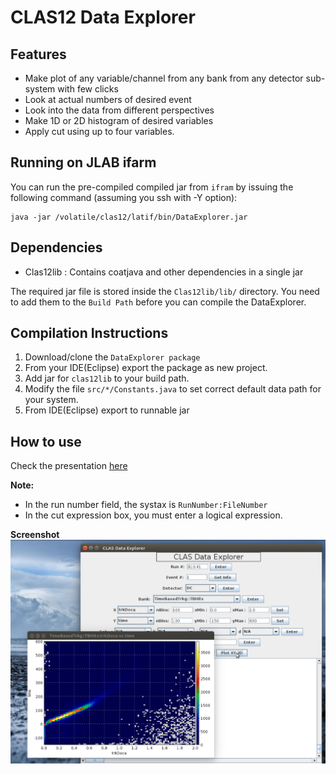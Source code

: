 CLAS12 Data Explorer
=======================

Features
----------

 - Make plot of any variable/channel from any bank from any detector sub-system with few clicks 
 - Look at actual numbers of desired event
 - Look into the data from different perspectives
 - Make 1D or 2D histogram of desired variables
 - Apply cut using up to four variables.


Running on JLAB ifarm
---------------------
You can run the pre-compiled compiled jar from ```ifram``` by issuing the following command (assuming you ssh with -Y option):
```
java -jar /volatile/clas12/latif/bin/DataExplorer.jar
```

Dependencies
--------------

 - Clas12lib : Contains coatjava and other dependencies in a single jar

The required jar file is stored inside the ```Clas12lib/lib/``` directory. You need to add them to the ```Build Path``` before you can compile the DataExplorer. 

Compilation Instructions
------------------------

1. Download/clone the ```DataExplorer package```
2. From your IDE(Eclipse) export the package as new project.
3. Add jar for ```clas12lib``` to your build path.
4. Modify the file ```src/*/Constants.java``` to set correct default data path for your system.
5. From IDE(Eclipse) export to runnable jar

How to use
----------

Check the presentation [here](https://userweb.jlab.org/~latif/Hall_B/DC_Update_CalCom_meeting_July14_2017.pdf)

**Note:**
- In the run number field, the systax is ```RunNumber:FileNumber```
- In the cut expression box, you must enter a logical expression. 


**Screenshot**
![Demo](Demo.jpg)
